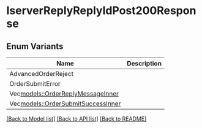 # IserverReplyReplyIdPost200Response

## Enum Variants

| Name | Description |
|---- | -----|
| AdvancedOrderReject |  |
| OrderSubmitError |  |
| Vec<models::OrderReplyMessageInner> |  |
| Vec<models::OrderSubmitSuccessInner> |  |

[[Back to Model list]](../README.md#documentation-for-models) [[Back to API list]](../README.md#documentation-for-api-endpoints) [[Back to README]](../README.md)


